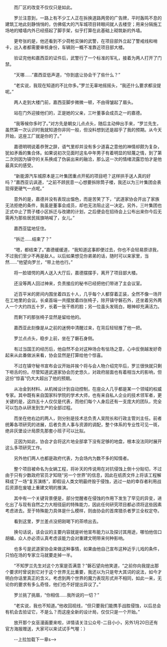 　　而厂区的改变不仅仅只是如此。

　　罗兰注意到，一路上有不少工人正在拆换道路两旁的广告牌，平时轰鸣不息的建筑工地此刻静悄悄的，仿佛偌大的汽车城项目转眼间就人去楼空；用来分隔施工场地的矮墙内外已经搭起了脚手架，似乎打算在此基础上砌筑新的外墙。

　　更夸张的是，他还看到不少荷枪实弹的武警，在项目部外立起了警戒线和哨卡，出入者都需要审核身份，车辆则一概不准靠近项目部大楼。

　　验证完他和嘉西亚的证件后，武警行了一个标准的军礼，接着为两人打开了门禁。

　　“天哪……”嘉西亚低声道，“你到底让协会干了些什么？”

　　“老实说，我现在知道的不比你多。”罗兰无辜地摇摇头，“我还什么要求都没提呢。”

　　两人走到大楼门前，嘉西亚脚步微微一顿，不由得皱起了眉头。

　　站在门外迎接他们的，正是她的父亲，三叶董事会成员之一的嘉德。

　　“我等候你多时了。”对方先是朝女儿点点头，随后主动伸出手来，“罗兰先生，虽然第一次认识时我就知道你非同一般，但没料想到还是超乎了我的预期。从今天开始，这座工厂就是你的了。”

　　嘉德明明说着恭贺之辞，语气里却并没有多少道喜之意他的神情却颇为复杂，犹如矛盾的集合体。如果说初次见面时这名中年男子有着明显的轻蔑之情，到了第二次则因为镇守的关系换成了伪装出来的融洽，那么这一次的情绪流露恐怕才是他最真实的感受。

　　“新能源汽车城原本是三叶集团重点开拓的项目吧？这样拱手送人真的好吗？”嘉西亚讥讽道，“之前不顾民意一心想要拆除筒子楼，我还以为三叶集团会表现得更硬气一点呢。”

　　意外的是，嘉德并没有表现出愠色，而是苦笑了下，“武道家协会开出了家族无法拒绝的条件，我虽是董事会成员，却也无法阻止这一决定。另外，三叶集团也正式中止了筒子楼小区拆迁与改建的计划，之后便会在招待会上公布出来你今后无需再为那些居民摇旗呐喊了，女儿。”

　　嘉西亚猛地怔住。

　　“拆迁……结束了？”

　　“嗯，都结束了。”嘉德缓缓道，“我知道这事即便过去，你也不会轻易原谅我，不过我们至少不再是敌人。以后如果想见你弟弟的话，随时可以来家里，当然……”他望向罗兰，“带上他也行。”

　　将一脸错愕的两人送入大厅后，嘉德摆摆手，离开了项目部大楼。

　　还没等两人回过神来，负责接应的秘书已经把他们带进了主会议室。

　　近百平米的房间内围坐着四五十人，几乎每个人都穿着正装，全然不像一场开在工地里的会议。长桌首端一共摆放着四张椅子，除开镇守磐石外，还坐着另外两人一个大约四五十岁，长着一张干练的脸；另一位虽头发斑白，眼神却充满活力。

　　而剩下的那张椅子显然是留给他的。

　　嘉西亚此刻像是从之前的迷惘中清醒过来，在背后轻轻推了他一把。

　　罗兰点点头，稳步上前，坐在了磐石身侧。

　　有过当国王的经历后，他自然不会对这种场合有怯场之意，心中反倒越发好奇起来从此番做派来看，协会显然是打算给他个惊喜。

　　不过在镇守秘书宣布会议开始并挨个将与会人物介绍完毕后，罗兰很快就只剩下咂舌的份。尽管知道武道家协会历史悠久，对政府层面也有着相当大的影响，但这份“惊喜”仍大大超出了他的预期。

　　从冶金到材料、从机械设计到自动控制，在座众人几乎都是某一个领域的权威专家。其中既有来自国家科学院的学术大师，也有来自私人企业的技术领军者，更关键的是，这四五十人仅仅是代表，而他们每个人身后还有一支庞大的团队，完全可以包办从研发到生产的全部过程。

　　而坐在他右边的两人，则分别是技术总负责人吴院长和行政主管刘主任。前者统筹各项研究的进展，后者负责人事与资源的调配，整个体系的专业性可见一斑，绝非灰堡设计局原先那套小班子可以比拟。

　　正因为如此，协会才会将这片地全部拿下没有足够的地盘，根本没法同时展开这么多项研究工作。

　　另外他们两人也都是政府代表，为会场内为数不多的知情者。

　　整个项目被命名为女娲工程，将补天的传说用在对抗侵蚀上倒十分贴切，不过由于只有少数政府官员才知晓“另一个世界”的信息，因此在纸质文件上将该工程解释成了一场“复苏演练”，即假设人类文明最终毁于侵蚀，逃过一劫的幸存者利用战后资源在废墟上重建文明的推演。

　　其中有一个关键背景便是，部分觉醒者在侵蚀的作用下发生了罕见的异变，进化出了与现有自然之力大相径庭的特殊能力，因此任何研究项目都必须将这些因素考虑进去。至于特殊能力具体是什么模样，则由协会的首席猎杀者罗兰全权定夺。

　　看到这里，罗兰差点没把刚喝下的茶喷出去。

　　换句话说，该会议的主要内容就是听他宣布能力以及探讨其用途，哪怕他信口胡编，众人亦必须认真考虑该能力会对重建文明带来何种影响。

　　也多亏是武道家协会来做这种事情，如果由他自己宣布这种近乎儿戏的条件，只怕在场的专家立马就要走掉一半。

　　“不知罗兰先生对这个方案是否满意？”磐石望向他笑道，“之前你向我提出那个要求时曾说到它对于这个世界无比重要，我还以为只是夸大其词的说法，如今才明白你话里真正的含义。考虑到两个世界的魔力表现形式并不相同，如此一来，无论你的要求有多么奇怪，他们也不好提出异议了。”

　　罗兰挑了挑眉，“你相信……我所说的一切？”

　　“老实说，我也不知道。”他收回视线，“但只要我们能携手战胜侵蚀，以后总会有机会去验证它，不是么？而这座全新的设计局，仅仅只是一个开始。”

　　放开那个女巫漫画要来啦，详情请关注公众号-二目小小，另外1月20日还有官方海报赠送，大家可以来试试手气喔：）

　　--上拉加载下一章s-->
